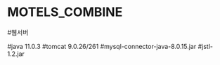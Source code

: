 # MOTELS_COMBINE
#웹서버

#java 11.0.3
#tomcat 9.0.26/261
#mysql-connector-java-8.0.15.jar
#jstl-1.2.jar
